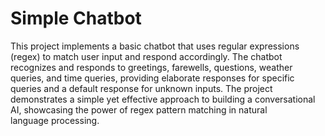 # Simple Chatbot
This project implements a basic chatbot that uses regular expressions (regex) to match user input and respond accordingly. The chatbot recognizes and responds to greetings, farewells, questions, weather queries, and time queries, providing elaborate responses for specific queries and a default response for unknown inputs. The project demonstrates a simple yet effective approach to building a conversational AI, showcasing the power of regex pattern matching in natural language processing.

